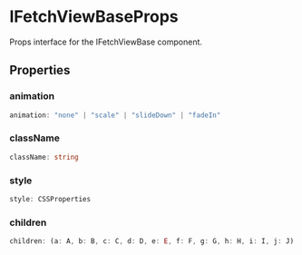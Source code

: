 # IFetchViewBaseProps

Props interface for the IFetchViewBase component.

## Properties

### animation

```ts
animation: "none" | "scale" | "slideDown" | "fadeIn"
```

### className

```ts
className: string
```

### style

```ts
style: CSSProperties
```

### children

```ts
children: (a: A, b: B, c: C, d: D, e: E, f: F, g: G, h: H, i: I, j: J) => Result | Promise<Result>
```
